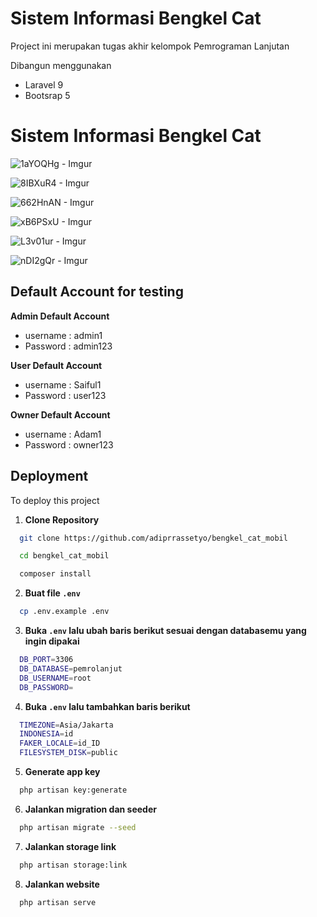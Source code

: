 # Sistem Informasi Bengkel Cat

Project ini merupakan tugas akhir kelompok Pemrograman Lanjutan

Dibangun menggunakan

-   Laravel 9
-   Bootsrap 5

# Sistem Informasi Bengkel Cat

![1aYOQHg - Imgur](https://github.com/adiprrassetyo/bengkel_cat_mobil/assets/68819530/62f1aed0-1e6a-4107-8e26-bf6a09b5b9fe)

![8IBXuR4 - Imgur](https://github.com/adiprrassetyo/bengkel_cat_mobil/assets/68819530/15b6f1d4-77c3-4a0d-9176-9d28af93e405)

![662HnAN - Imgur](https://github.com/adiprrassetyo/bengkel_cat_mobil/assets/68819530/8e0614b4-704d-4cac-8a9d-252abca76019)

![xB6PSxU - Imgur](https://github.com/adiprrassetyo/bengkel_cat_mobil/assets/68819530/5bdbb3d0-6d73-42dc-8996-84a72e703735)

![L3v01ur - Imgur](https://github.com/adiprrassetyo/bengkel_cat_mobil/assets/68819530/38f3a330-a2fa-47c2-9c61-989d7aadeacd)

![nDI2gQr - Imgur](https://github.com/adiprrassetyo/bengkel_cat_mobil/assets/68819530/e6c78123-17bc-4d23-b45d-d3e702a2c37d)

## Default Account for testing

**Admin Default Account**

-   username : admin1
-   Password : admin123

**User Default Account**

-   username : Saiful1
-   Password : user123

**Owner Default Account**

-   username : Adam1
-   Password : owner123

## Deployment

To deploy this project

1. **Clone Repository**

```bash
  git clone https://github.com/adiprrassetyo/bengkel_cat_mobil

  cd bengkel_cat_mobil

  composer install
```

2. **Buat file `.env`**

```bash
  cp .env.example .env
```

3. **Buka `.env` lalu ubah baris berikut sesuai dengan databasemu yang ingin dipakai**

```bash
  DB_PORT=3306
  DB_DATABASE=pemrolanjut
  DB_USERNAME=root
  DB_PASSWORD=
```

4. **Buka `.env` lalu tambahkan baris berikut**

```bash
  TIMEZONE=Asia/Jakarta
  INDONESIA=id
  FAKER_LOCALE=id_ID
  FILESYSTEM_DISK=public
```

5. **Generate app key**

```bash
  php artisan key:generate
```

6. **Jalankan migration dan seeder**

```bash
  php artisan migrate --seed
```

7. **Jalankan storage link**

```bash
  php artisan storage:link
```

8. **Jalankan website**

```bash
  php artisan serve
```
